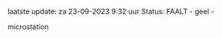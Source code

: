 laatste update: 
za 23-09-2023  9:32   uur 
Status: FAALT - geel - 
<div class="service Y">microstation</div>